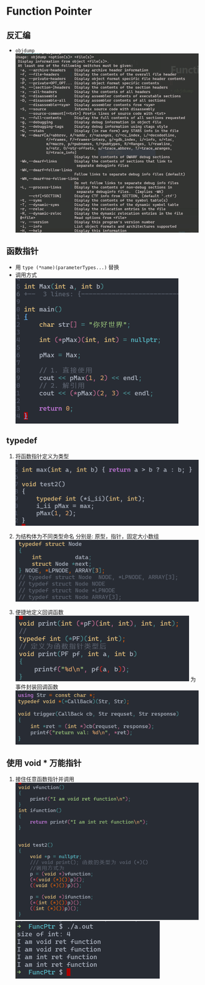 # Function Pointer

## 反汇编
- `objdump`
![](attachments/Pasted%20image%2020220927172156.png)

## 函数指针
- 用 `type (*name)(parameterTypes...)` 替换
- 调用方式
![](attachments/Pasted%20image%2020220927174214.png)

## typedef
1. 将函数指针定义为类型
![](attachments/Pasted%20image%2020220927181440.png)

2. 为结构体为不同类型命名
分别是: 原型，指针，固定大小数组
![](attachments/Pasted%20image%2020220927183410.png)

3. 便捷地定义回调函数
![](attachments/Pasted%20image%2020220927183555.png)
为事件封装回调函数
![](attachments/Pasted%20image%2020220927183701.png)

## 使用 void * 万能指针
1. 接住任意函数指针并调用
![](attachments/Pasted%20image%2020220927192252.png)
![](attachments/Pasted%20image%2020220927192315.png)